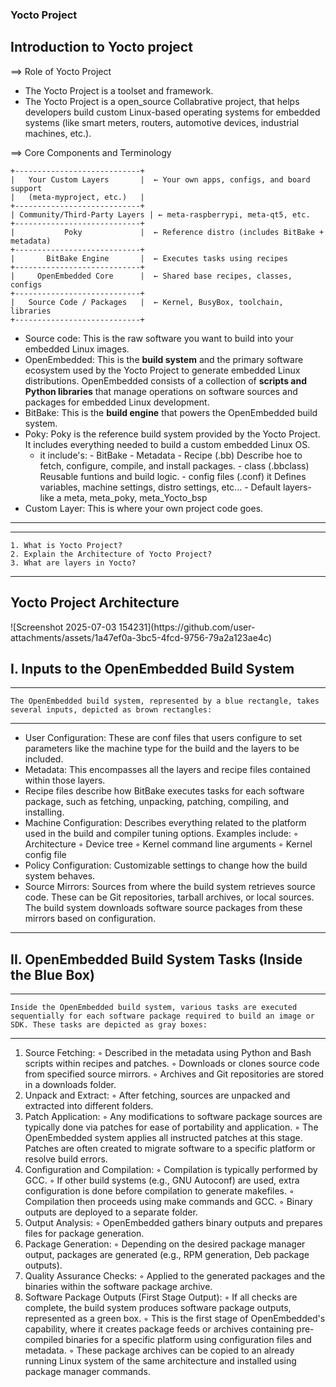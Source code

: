 ### Yocto Project ###
  
## Introduction to Yocto project

==> Role of Yocto Project
- The Yocto Project is a toolset and framework.
- The Yocto Project is a open_source Collabrative project, that helps developers build custom Linux-based operating systems for embedded systems (like smart meters, routers, automotive devices, industrial machines, etc.).

==> Core Components and Terminology
```
+----------------------------+
|   Your Custom Layers       |  ← Your own apps, configs, and board support
|   (meta-myproject, etc.)   |
+----------------------------+
| Community/Third-Party Layers | ← meta-raspberrypi, meta-qt5, etc.
+----------------------------+
|           Poky             |  ← Reference distro (includes BitBake + metadata)
+----------------------------+
|       BitBake Engine       |  ← Executes tasks using recipes
+----------------------------+
|     OpenEmbedded Core      |  ← Shared base recipes, classes, configs
+----------------------------+
|   Source Code / Packages   |  ← Kernel, BusyBox, toolchain, libraries
+----------------------------+
```
- Source code: This is the raw software you want to build into your embedded Linux images.
- OpenEmbedded: This is the **build system** and the primary software ecosystem used by the Yocto Project to generate embedded Linux distributions.
OpenEmbedded consists of a collection of **scripts and Python libraries** that manage operations on software sources and packages for embedded Linux development.
- BitBake: This is the **build engine** that powers the OpenEmbedded build system.
- Poky: Poky is the reference build system provided by the Yocto Project. It includes everything needed to build a custom embedded Linux OS.
  - it include's:
        - BitBake
        - Metadata
            - Recipe (.bb) Describe hoe to fetch, configure, compile, and install packages.
            - class (.bbclass) Reusable funtions and build logic.
            - config files (.conf) it Defines variables, machine settings, distro settings, etc...
        - Default layers- like a meta, meta_poky, meta_Yocto_bsp 
- Custom Layer: This is where your own project code goes.

---
---
    1. What is Yocto Project?
    2. Explain the Architecture of Yocto Project?
    3. What are layers in Yocto?
---


## Yocto Project Architecture

<prev>
        ![Screenshot 2025-07-03 154231](https://github.com/user-attachments/assets/1a47ef0a-3bc5-4fcd-9756-79a2a123ae4c)

I. Inputs to the OpenEmbedded Build System
---
---
    The OpenEmbedded build system, represented by a blue rectangle, takes several inputs, depicted as brown rectangles:
---
- User Configuration: These are conf files that users configure to set parameters like the machine type for the build and the layers to be included.
- Metadata: This encompasses all the layers and recipe files contained within those layers.
- Recipe files describe how BitBake executes tasks for each software package, such as fetching, unpacking, patching, compiling, and installing.
- Machine Configuration: Describes everything related to the platform used in the build and compiler tuning options. Examples include:
          ◦ Architecture
          ◦ Device tree
          ◦ Kernel command line arguments
          ◦ Kernel config file
- Policy Configuration: Customizable settings to change how the build system behaves.
- Source Mirrors: Sources from where the build system retrieves source code. These can be Git repositories, tarball archives, or local sources. The build system downloads software source packages from these mirrors based on configuration.

--------------------------------------------------------------------------------

II. OpenEmbedded Build System Tasks (Inside the Blue Box)
---
---
    Inside the OpenEmbedded build system, various tasks are executed sequentially for each software package required to build an image or SDK. These tasks are depicted as gray boxes:
---

1. Source Fetching:
      ◦ Described in the metadata using Python and Bash scripts within recipes and patches.
      ◦ Downloads or clones source code from specified source mirrors.
      ◦ Archives and Git repositories are stored in a downloads folder.
2. Unpack and Extract:
      ◦ After fetching, sources are unpacked and extracted into different folders.
3. Patch Application:
      ◦ Any modifications to software package sources are typically done via patches for ease of portability and application.
      ◦ The OpenEmbedded system applies all instructed patches at this stage. Patches are often created to migrate software to a specific platform or resolve build errors.
4. Configuration and Compilation:
      ◦ Compilation is typically performed by GCC.
      ◦ If other build systems (e.g., GNU Autoconf) are used, extra configuration is done before compilation to generate makefiles.
      ◦ Compilation then proceeds using make commands and GCC.
      ◦ Binary outputs are deployed to a separate folder.
5. Output Analysis:
      ◦ OpenEmbedded gathers binary outputs and prepares files for package generation.
6. Package Generation:
      ◦ Depending on the desired package manager output, packages are generated (e.g., RPM generation, Deb package outputs).
7. Quality Assurance Checks:
      ◦ Applied to the generated packages and the binaries within the software package archive.
8. Software Package Outputs (First Stage Output):
      ◦ If all checks are complete, the build system produces software package outputs, represented as a green box.
      ◦ This is the first stage of OpenEmbedded's capability, where it creates package feeds or archives containing pre-compiled binaries for a specific platform using configuration files and metadata.
      ◦ These package archives can be copied to an already running Linux system of the same architecture and installed using package manager commands.












